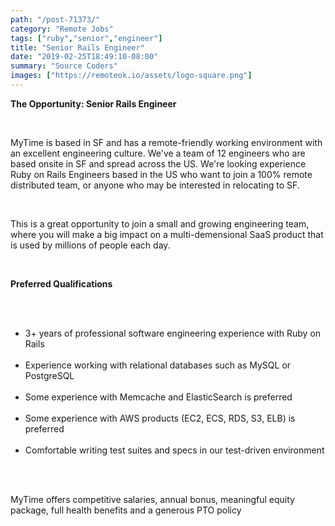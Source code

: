 ```yaml
---
path: "/post-71373/"
category: "Remote Jobs"
tags: ["ruby","senior","engineer"]
title: "Senior Rails Engineer"
date: "2019-02-25T18:49:10-08:00"
summary: "Source Coders"
images: ["https://remoteok.io/assets/logo-square.png"]
---
```


<p><strong>The Opportunity: Senior Rails Engineer</strong></p><br /><p>MyTime is based in SF and has a remote-friendly working environment with an excellent engineering culture. We've a team of 12 engineers who are based onsite in SF and spread across the US. We're looking experience Ruby on Rails Engineers based in the US who want to join a 100% remote distributed team, or anyone who may be interested in relocating to SF.</p><br /><p>This is a great opportunity to join a small and growing engineering team, where you will make a big impact on a multi-demensional SaaS product that is used by millions of people each day.&nbsp;</p><br /><p><strong><strong>Preferred Qualifications</strong></strong></p><br /><ul><br /><li>3+ years of professional software engineering experience with Ruby on Rails</li><br /><li>Experience working with relational databases such as MySQL or PostgreSQL</li><br /><li>Some experience with Memcache and ElasticSearch is preferred</li><br /><li>Some experience with AWS products (EC2, ECS, RDS, S3, ELB) is preferred</li><br /><li>Comfortable writing test suites and specs in our test-driven environment</li><br /></ul><br /><p>MyTime offers competitive salaries, annual bonus, meaningful equity package, full health benefits and a generous PTO policy</p>
